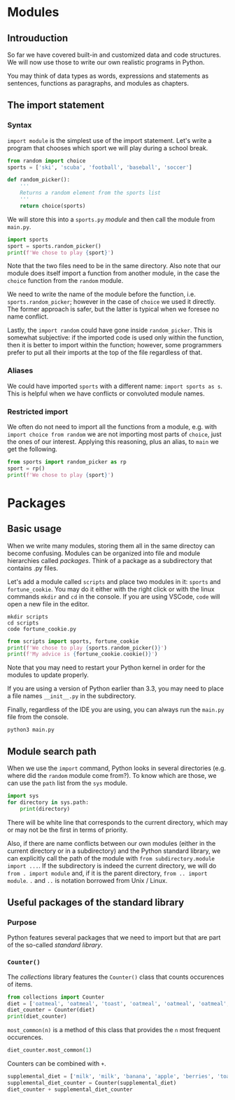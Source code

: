 # Modules

## Introuduction

So far we have covered built-in and customized data and code structures. We will now use those to write our own realistic programs in Python.

You may think of data types as words, expressions and statements as sentences, functions as paragraphs, and modules as chapters.

## The import statement

### Syntax

`import module` is the simplest use of the import statement. Let's write a program that chooses which sport we will play during a school break.

```python
from random import choice
sports = ['ski', 'scuba', 'football', 'baseball', 'soccer']

def random_picker():
    '''
    Returns a random element from the sports list
    '''
    return choice(sports)
```

We will store this into a `sports.py` _module_ and then call the module from `main.py`.

```python
import sports
sport = sports.random_picker()
print(f'We chose to play {sport}')
```

Note that the two files need to be in the same directory. Also note that our module does itself import a function from another module, in the case the `choice` function from the `random` module.

We need to write the name of the module before the function, i.e. `sports.random_picker`; however in the case of `choice` we used it directly. The former approach is safer, but the latter is typical when we foresee no name conflict.

Lastly, the `import random` could have gone inside `random_picker`. This is somewhat subjective: if the imported code is used only within the function, then it is better to import within the function; however, some programmers prefer to put all their imports at the top of the file regardless of that.

### Aliases

We could have imported `sports` with a different name: `import sports as s`. This is helpful when we have conflicts or convoluted module names.

### Restricted import

We often do not need to import all the functions from a module, e.g. with `import choice from random` we are not importing most parts of `choice`, just the ones of our interest. Applying this reasoning, plus an alias, to `main` we get the following.

```python
from sports import random_picker as rp
sport = rp()
print(f'We chose to play {sport}')
```

# Packages

## Basic usage

When we write many modules, storing them all in the same directoy can become confusing. Modules can be organized into file and module hierarchies called _packages_. Think of a package as a subdirectory that contains .py files.

Let's add a module called `scripts` and place two modules in it: `sports` and `fortune_cookie`. You may do it either with the right click or with the linux commands `mkdir` and `cd` in the console. If you are using VSCode, `code` will open a new file in the editor.

```console
mkdir scripts
cd scripts
code fortune_cookie.py
```

```python
from scripts import sports, fortune_cookie
print(f'We chose to play {sports.random_picker()}')
print(f'My advice is {fortune_cookie.cookie()}')
```

Note that you may need to restart your Python kernel in order for the modules to update properly.

If you are using a version of Python earlier than 3.3, you may need to place a file names `__init__.py` in the subdirectory.

Finally, regardless of the IDE you are using, you can always run the `main.py` file from the console.

```console
python3 main.py
```

## Module search path

When we use the `import` command, Python looks in several directories (e.g. where did the `random` module come from?). To know which are those, we can use the `path` list from the `sys` module.

```python
import sys
for directory in sys.path:
    print(directory)
```

There will be white line that corresponds to the current directory, which may or may not be the first in terms of priority.

Also, if there are name conflicts between our own modules (either in the current directory or in a subdirectory) and the Python standard library, we can explicitly call the path of the module with `from subdirectory.module import ...`. If the subdirectory is indeed the current directory, we will do `from . import module` and, if it is the parent directory, `from .. import module`. `.` and `..` is notation borrowed from Unix / Linux.

## Useful packages of the standard library

### Purpose

Python features several packages that we need to import but that are part of the so-called _standard library_.

### `Counter()`

The _collections_ library features the `Counter()` class that counts occurences of items.

```python
from collections import Counter
diet = ['oatmeal', 'oatmeal', 'toast', 'oatmeal', 'oatmeal', 'oatmeal', 'toast']
diet_counter = Counter(diet)
print(diet_counter)
```

`most_common(n)` is a method of this class that provides the `n` most frequent occurences.

```python
diet_counter.most_common(1)
```

Counters can be combined with `+`.

```python
supplemental_diet = ['milk', 'milk', 'banana', 'apple', 'berries', 'toast', 'toast']
supplemental_diet_counter = Counter(supplemental_diet)
diet_counter + supplemental_diet_counter
```

